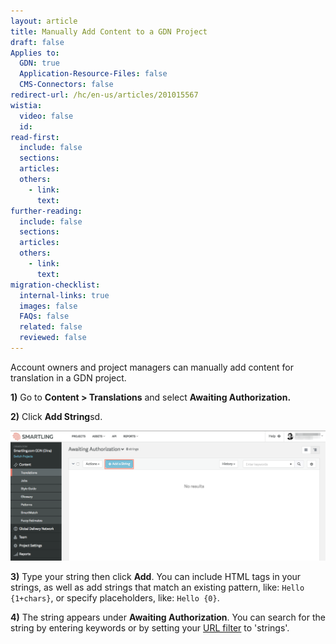 ```yaml
---
layout: article
title: Manually Add Content to a GDN Project
draft: false
Applies to:
  GDN: true
  Application-Resource-Files: false
  CMS-Connectors: false
redirect-url: /hc/en-us/articles/201015567
wistia:
  video: false
  id:
read-first:
  include: false
  sections:
  articles:
  others:
    - link:
      text:
further-reading:
  include: false
  sections:
  articles:
  others:
    - link:
      text:
migration-checklist:
  internal-links: true
  images: false
  FAQs: false
  related: false
  reviewed: false
---
```



Account owners and project managers can manually add content for translation in  a GDN project.

**1)** Go to **Content &gt; Translations** and select **Awaiting Authorization.** 

**2)** Click **Add String**sd.

![](/uploads/versions/smartling___translations_management---x----1377-570x---.png)

**3)** Type your string then click **Add**. You can include HTML tags in your strings, as well as add strings that match an existing pattern, like: `Hello {1+chars}`, or specify placeholders, like: `Hello {0}`.

**4)** The string appears under **Awaiting Authorization**. You can search for the string by entering keywords or by setting your [URL filter](/knowledge-base/articles/search-and-filter-in-the-list-view/#filter-by-string-properties) to 'strings'.